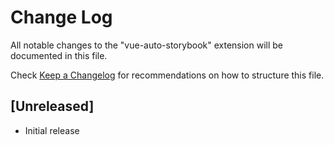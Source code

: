 # Change Log

All notable changes to the "vue-auto-storybook" extension will be documented in this file.

Check [Keep a Changelog](http://keepachangelog.com/) for recommendations on how to structure this file.

## [Unreleased]

- Initial release